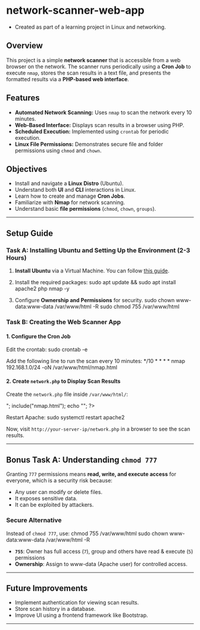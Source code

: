 # network-scanner-web-app
- Created as part of a learning project in Linux and networking.

## Overview
This project is a simple **network scanner** that is accessible from a web browser on the network. The scanner runs periodically using a **Cron Job** to execute `nmap`, stores the scan results in a text file, and presents the formatted results via a **PHP-based web interface**.

## Features
- **Automated Network Scanning:** Uses `nmap` to scan the network every 10 minutes.
- **Web-Based Interface:** Displays scan results in a browser using PHP.
- **Scheduled Execution:** Implemented using `crontab` for periodic execution.
- **Linux File Permissions:** Demonstrates secure file and folder permissions using `chmod` and `chown`.

## Objectives
- Install and navigate a **Linux Distro** (Ubuntu).
- Understand both **UI** and **CLI** interactions in Linux.
- Learn how to create and manage **Cron Jobs**.
- Familiarize with **Nmap** for network scanning.
- Understand basic **file permissions** (`chmod`, `chown`, `groups`).

---

## Setup Guide
### Task A: Installing Ubuntu and Setting Up the Environment (2-3 Hours)
1. **Install Ubuntu** via a Virtual Machine. You can follow [this guide](https://ubuntu.com/tutorials/how-to-run-ubuntu-desktop-on-a-virtual-machine#1-overview).
2. Install the required packages:
   sudo apt update && sudo apt install apache2 php nmap -y
   
3. Configure **Ownership and Permissions** for security.
   sudo chown www-data:www-data /var/www/html -R
   sudo chmod 755 /var/www/html

### Task B: Creating the Web Scanner App
#### 1. **Configure the Cron Job**
Edit the crontab:
sudo crontab -e

Add the following line to run the scan every 10 minutes:
*/10 * * * * nmap 192.168.1.0/24 -oN /var/www/html/nmap.html

#### 2. **Create `network.php` to Display Scan Results**
Create the `network.php` file inside `/var/www/html/`:

<?php
echo "Server Timestamp: ";
echo date("h:i:sa");

echo "<pre>";
include("nmap.html");
echo "</pre>";
?>

Restart Apache:
sudo systemctl restart apache2

Now, visit `http://your-server-ip/network.php` in a browser to see the scan results.

---

## Bonus Task A: Understanding `chmod 777`
Granting `777` permissions means **read, write, and execute access** for everyone, which is a security risk because:
- Any user can modify or delete files.
- It exposes sensitive data.
- It can be exploited by attackers.

### **Secure Alternative**
Instead of `chmod 777`, use:
chmod 755 /var/www/html
sudo chown www-data:www-data /var/www/html -R

- **`755`**: Owner has full access (`7`), group and others have read & execute (`5`) permissions
- **Ownership**: Assign to www-data (Apache user) for controlled access.

---

## Future Improvements
- Implement authentication for viewing scan results.
- Store scan history in a database.
- Improve UI using a frontend framework like Bootstrap.

---
